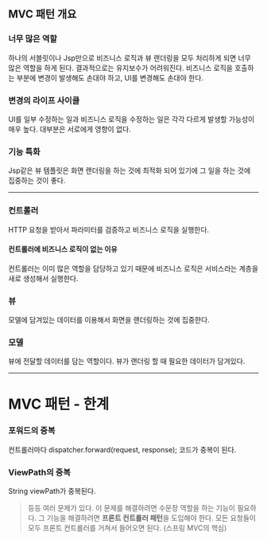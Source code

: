 ## MVC 패턴 개요

### 너무 많은 역할

하나의 서블릿이나 Jsp만으로 비즈니스 로직과 뷰 랜더링을 모두 처리하게 되면 너무 많은 역할을 하게 된다.
결과적으로는 유지보수가 어려워진다. 비즈니스 로직을 호출하는 부분에 변경이 발생해도 손대야 하고, UI를 변경해도 손대야 한다.

### 변경의 라이프 사이클

UI를 일부 수정하는 일과 비즈니스 로직을 수정하는 일은 각각 다르게 발생할 가능성이 매우 높다. 대부분은 서로에게 영향이 없다.

### 기능 특화

Jsp같은 뷰 템플릿은 화면 랜더링을 하는 것에 최적화 되어 있기에 그 일을 하는 것에 집중하는 것이 좋다.

---

### 컨트롤러

HTTP 요청을 받아서 파라미터를 검증하고 비즈니스 로직을 실행한다.

#### 컨트롤러에 비즈니스 로직이 없는 이유

컨트롤러는 이미 많은 역할을 담당하고 있기 때문에 비즈니스 로직은 서비스라는 계층을 새로 생성해서 실행한다.

### 뷰

모델에 담겨있는 데이터를 이용해서 화면을 랜더링하는 것에 집중한다.

### 모델

뷰에 전달할 데이터를 담는 역할이다. 뷰가 랜더링 할 때 필요한 데이터가 담겨있다.

---

# MVC 패턴 - 한계

### 포워드의 중복

컨트롤러마다 dispatcher.forward(request, response); 코드가 중복이 된다.

### ViewPath의 중복

String viewPath가 중복된다. 

> 등등 여러 문제가 있다. 이 문제를 해결하려면 수문장 역할을 하는 기능이 필요하다.
> 그 기능을 해결하려면 **프론트 컨트롤러 패턴**을 도입해야 한다. 모든 요청들이 모두
> 프론트 컨트롤러를 거쳐서 들어오면 된다. (스프링 MVC의 핵심)

